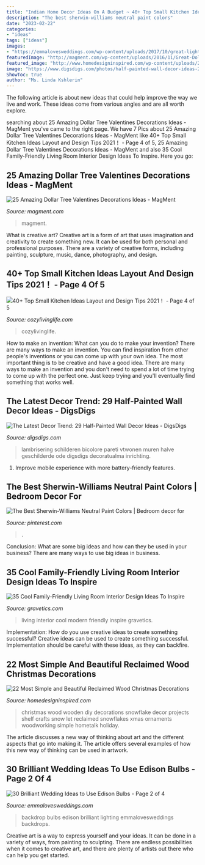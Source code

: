 ```yaml
---
title: "Indian Home Decor Ideas On A Budget ~ 40+ Top Small Kitchen Ideas Layout And Design Tips 2021！"
description: "The best sherwin-williams neutral paint colors"
date: "2023-02-22"
categories:
- "ideas"
tags: ["ideas"]
images:
- "https://emmalovesweddings.com/wp-content/uploads/2017/10/great-lighting-wedding-backdrop-ideas.jpg"
featuredImage: "http://magment.com/wp-content/uploads/2016/11/Great-Dollar-Tree-Valentine-Decor.jpg"
featured_image: "http://www.homedesigninspired.com/wp-content/uploads/2017/11/03-diy-wooden-snowflake-shelf-reclaimed-wood-christmas.jpg"
image: "https://www.digsdigs.com/photos/half-painted-wall-decor-ideas-26-554x738.jpg"
ShowToc: true
author: "Ms. Linda Kshlerin"
---
```



The following article is about new ideas that could help improve the way we live and work. These ideas come from various angles and are all worth explore.

	

		
searching about 25 Amazing Dollar Tree Valentines Decorations Ideas - MagMent you've came to the right page. We have 7 Pics about 25 Amazing Dollar Tree Valentines Decorations Ideas - MagMent like 40+ Top Small Kitchen Ideas Layout and Design Tips 2021！ - Page 4 of 5, 25 Amazing Dollar Tree Valentines Decorations Ideas - MagMent and also 35 Cool Family-Friendly Living Room Interior Design Ideas To Inspire. Here you go:
		
    
## 25 Amazing Dollar Tree Valentines Decorations Ideas - MagMent

<img loading=lazy src="http://magment.com/wp-content/uploads/2016/11/Great-Dollar-Tree-Valentine-Decor.jpg" onerror="this.onerror=null;this.src='https://tse3.mm.bing.net/th?id=OIP.sTWptYxYnBPiBYB3DLkD2QHaJ4&amp;pid=15.1';" alt="25 Amazing Dollar Tree Valentines Decorations Ideas - MagMent">

_Source: magment.com_

>magment. 

	

What is creative art?
Creative art is a form of art that uses imagination and creativity to create something new. It can be used for both personal and professional purposes. There are a variety of creative forms, including painting, sculpture, music, dance, photography, and design.

    
## 40+ Top Small Kitchen Ideas Layout And Design Tips 2021！ - Page 4 Of 5

<img loading=lazy src="https://cozylivinglife.com/wp-content/uploads/2021/05/11-10.jpg" onerror="this.onerror=null;this.src='https://tse3.mm.bing.net/th?id=OIP.RBaRByG3tEA0ApySUPWaPwHaLH&amp;pid=15.1';" alt="40+ Top Small Kitchen Ideas Layout and Design Tips 2021！ - Page 4 of 5">

_Source: cozylivinglife.com_

>cozylivinglife. 

	

How to make an invention: What can you do to make your invention?
There are many ways to make an invention. You can find inspiration from other people's inventions or you can come up with your own idea. The most important thing is to be creative and have a good idea. There are many ways to make an invention and you don't need to spend a lot of time trying to come up with the perfect one. Just keep trying and you'll eventually find something that works well.

    
## The Latest Decor Trend: 29 Half-Painted Wall Decor Ideas - DigsDigs

<img loading=lazy src="https://www.digsdigs.com/photos/half-painted-wall-decor-ideas-26-554x738.jpg" onerror="this.onerror=null;this.src='https://tse3.mm.bing.net/th?id=OIP.OiVRFKOpZRvpdiLzh1iwHAHaJ3&amp;pid=15.1';" alt="The Latest Decor Trend: 29 Half-Painted Wall Decor Ideas - DigsDigs">

_Source: digsdigs.com_

>lambrisering schilderen bicolore pareti vtwonen muren halve geschilderde ode digsdigs decoratualma inrichting. 

	

1. Improve mobile experience with more battery-friendly features.

    
## The Best Sherwin-Williams Neutral Paint Colors | Bedroom Decor For

<img loading=lazy src="https://i.pinimg.com/736x/da/53/56/da5356c5250ea8f175df70f551b30883.jpg" onerror="this.onerror=null;this.src='https://tse4.mm.bing.net/th?id=OIP.dVcGEadyOOaxvsdFk5DcHgHaK8&amp;pid=15.1';" alt="The Best Sherwin-Williams Neutral Paint Colors | Bedroom decor for">

_Source: pinterest.com_

>. 

	

Conclusion: What are some big ideas and how can they be used in your business?
There are many ways to use big ideas in business.

    
## 35 Cool Family-Friendly Living Room Interior Design Ideas To Inspire

<img loading=lazy src="http://www.gravetics.com/wp-content/uploads/2016/11/Modern-living-room-ideas.jpg" onerror="this.onerror=null;this.src='https://tse1.mm.bing.net/th?id=OIP.1guBzI1aHKvMxA0QCH5GzQHaLE&amp;pid=15.1';" alt="35 Cool Family-Friendly Living Room Interior Design Ideas To Inspire">

_Source: gravetics.com_

>living interior cool modern friendly inspire gravetics. 

	

Implementation: How do you use creative ideas to create something successful?
Creative ideas can be used to create something successful. Implementation should be careful with these ideas, as they can backfire.

    
## 22 Most Simple And Beautiful Reclaimed Wood Christmas Decorations

<img loading=lazy src="http://www.homedesigninspired.com/wp-content/uploads/2017/11/03-diy-wooden-snowflake-shelf-reclaimed-wood-christmas.jpg" onerror="this.onerror=null;this.src='https://tse3.mm.bing.net/th?id=OIP.jG7NcZAJi6c5GzVYJe577QHaJ4&amp;pid=15.1';" alt="22 Most Simple and Beautiful Reclaimed Wood Christmas Decorations">

_Source: homedesigninspired.com_

>christmas wood wooden diy decorations snowflake decor projects shelf crafts snow let reclaimed snowflakes xmas ornaments woodworking simple hometalk holiday. 

	

The article discusses a new way of thinking about art and the different aspects that go into making it. The article offers several examples of how this new way of thinking can be used in artwork.

    
## 30 Brilliant Wedding Ideas To Use Edison Bulbs - Page 2 Of 4

<img loading=lazy src="https://emmalovesweddings.com/wp-content/uploads/2017/10/great-lighting-wedding-backdrop-ideas.jpg" onerror="this.onerror=null;this.src='https://tse2.mm.bing.net/th?id=OIP.6nrK-yb1YChJN3wHAzDg4AHaLH&amp;pid=15.1';" alt="30 Brilliant Wedding Ideas to Use Edison Bulbs - Page 2 of 4">

_Source: emmalovesweddings.com_

>backdrop bulbs edison brilliant lighting emmalovesweddings backdrops. 

	

Creative art is a way to express yourself and your ideas. It can be done in a variety of ways, from painting to sculpting. There are endless possibilities when it comes to creative art, and there are plenty of artists out there who can help you get started.


